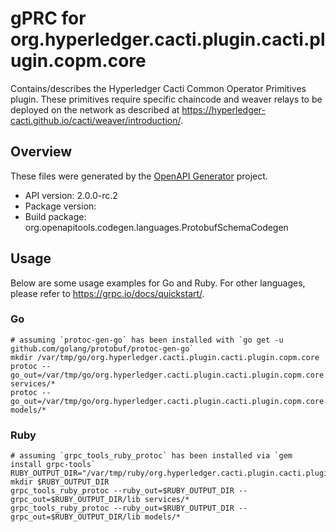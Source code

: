 # gPRC for org.hyperledger.cacti.plugin.cacti.plugin.copm.core

Contains/describes the Hyperledger Cacti Common Operator Primitives plugin.  These primitives require specific chaincode and weaver relays to be deployed on the network as described at https://hyperledger-cacti.github.io/cacti/weaver/introduction/.

## Overview
These files were generated by the [OpenAPI Generator](https://openapi-generator.tech) project.

- API version: 2.0.0-rc.2
- Package version: 
- Build package: org.openapitools.codegen.languages.ProtobufSchemaCodegen

## Usage

Below are some usage examples for Go and Ruby. For other languages, please refer to https://grpc.io/docs/quickstart/.

### Go
```
# assuming `protoc-gen-go` has been installed with `go get -u github.com/golang/protobuf/protoc-gen-go`
mkdir /var/tmp/go/org.hyperledger.cacti.plugin.cacti.plugin.copm.core
protoc --go_out=/var/tmp/go/org.hyperledger.cacti.plugin.cacti.plugin.copm.core services/*
protoc --go_out=/var/tmp/go/org.hyperledger.cacti.plugin.cacti.plugin.copm.core models/*
```

### Ruby
```
# assuming `grpc_tools_ruby_protoc` has been installed via `gem install grpc-tools`
RUBY_OUTPUT_DIR="/var/tmp/ruby/org.hyperledger.cacti.plugin.cacti.plugin.copm.core"
mkdir $RUBY_OUTPUT_DIR
grpc_tools_ruby_protoc --ruby_out=$RUBY_OUTPUT_DIR --grpc_out=$RUBY_OUTPUT_DIR/lib services/*
grpc_tools_ruby_protoc --ruby_out=$RUBY_OUTPUT_DIR --grpc_out=$RUBY_OUTPUT_DIR/lib models/*
```
